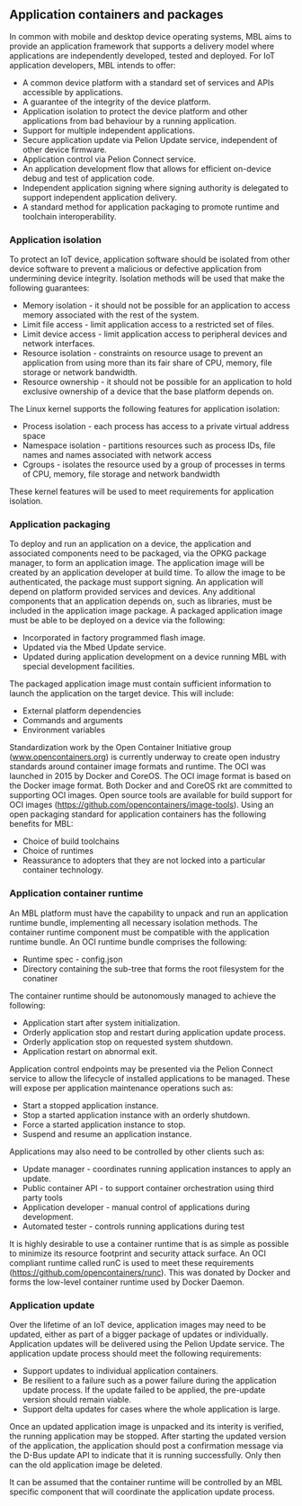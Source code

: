 ## Application containers and packages

In common with mobile and desktop device operating systems, MBL aims to provide an application framework that supports a delivery model where applications are independently developed, tested and deployed.  For IoT application developers, MBL intends to offer:

* A common device platform with a standard set of services and APIs accessible by applications.
* A guarantee of the integrity of the device platform.
* Application isolation to protect the device platform and other applications from bad behaviour by a running application.
* Support for multiple independent applications.
* Secure application update via Pelion Update service, independent of other device firmware.
* Application control via Pelion Connect service. 
* An application development flow that allows for efficient on-device debug and test of application code.
* Independent application signing where signing authority is delegated to support independent application delivery.
* A standard method for application packaging to promote runtime and toolchain interoperability.

### Application isolation

To protect an IoT device, application software should be isolated from other device software to prevent a malicious or defective application from undermining device integrity.  Isolation methods will be used that make the following guarantees:

* Memory isolation - it should not be possible for an application to access memory associated with the rest of the system.
* Limit file access - limit application access to a restricted set of files.
* Limit device access - limit application access to peripheral devices and network interfaces.
* Resource isolation - constraints on resource usage to prevent an application from using more than its fair share of CPU, memory, file storage or network bandwidth.
* Resource ownership - it should not be possible for an application to hold exclusive ownership of a device that the base platform depends on.

The Linux kernel supports the following features for application isolation:

* Process isolation - each process has access to a private virtual address space
* Namespace isolation - partitions resources such as process IDs, file names and names associated with network access
* Cgroups - isolates the resource used by a group of processes in terms of CPU, memory, file storage and network bandwidth

These kernel features will be used to meet requirements for application isolation.

### Application packaging

To deploy and run an application on a device, the application and associated components need to be packaged, via the OPKG package manager, to form an application image.   The application image will be created by an application developer at build time.  To allow the image to be authenticated, the package must support signing.  An application will depend on platform provided services and devices.  Any additional components that an application depends on, such as libraries, must be included in the application image package.  A packaged application image must be able to be deployed on a device via the following:

* Incorporated in factory programmed flash image.
* Updated via the Mbed Update service.
* Updated during application development on a device running MBL with special development facilities.

The packaged application image must contain sufficient information to launch the application on the target device.  This will include:

* External platform dependencies
* Commands and arguments
* Environment variables

Standardization work by the Open Container Initiative group (www.opencontainers.org) is currently underway to create open industry standards around container image formats and runtime.  The OCI was launched in 2015 by Docker and CoreOS.  The OCI image format is based on the Docker image format.  Both Docker and and CoreOS rkt are committed to supporting OCI images.  Open source tools are available for build support for OCI images (https://github.com/opencontainers/image-tools).  Using an open packaging standard for application containers has the following benefits for MBL:

* Choice of build toolchains
* Choice of runtimes
* Reassurance to adopters that they are not locked into a particular container technology.

### Application container runtime

An MBL platform must have the capability to unpack and run an application runtime bundle, implementing all necessary isolation methods.  The container runtime component must be compatible with the application runtime bundle.  An OCI runtime bundle comprises the following:

* Runtime spec - config.json
* Directory containing the sub-tree that forms the root filesystem for the conatiner

The container runtime should be autonomously managed to achieve the following:

* Application start after system initialization.
* Orderly application stop and restart during application update process.
* Orderly application stop on requested system shutdown.
* Application restart on abnormal exit.

Application control endpoints may be presented via the Pelion Connect service to allow the lifecycle of installed applications to be managed.  These will expose per application maintenance operations such as:

* Start a stopped application instance.
* Stop a started application instance with an orderly shutdown.
* Force a started application instance to stop.
* Suspend and resume an application instance.

Applications may also need to be controlled by other clients such as:

* Update manager - coordinates running application instances to apply an update.
* Public container API - to support container orchestration using third party tools
* Application developer - manual control of applications during development.
* Automated tester - controls running applications during test

It is highly desirable to use a container runtime that is as simple as possible to minimize its resource footprint and security attack surface.
An OCI compliant runtime called runC is used to meet these requirements (https://github.com/opencontainers/runc).  This was donated by Docker and forms the low-level container runtime used by Docker Daemon.

### Application update

Over the lifetime of an IoT device, application images may need to be updated, either as part of a bigger package of updates or individually.  Application updates will be delivered using the Pelion Update service.  The application update process should meet the following requirements:
 
* Support updates to individual application containers.
* Be resilient to a failure such as a power failure during the application update process.  If the update failed to be applied, the pre-update version should remain viable.
* Support delta updates for cases where the whole application is large.

Once an updated application image is unpacked and its interity is verified, the running application may be stopped.  After starting the updated version of the application, the application should post a confirmation message via the D-Bus update API to indicate that it is running successfully.  Only then can the old application image be deleted.

It can be assumed that the container runtime will be controlled by an MBL specific component that will coordinate the application update process.

